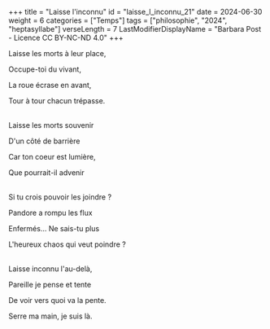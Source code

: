 +++
title = "Laisse l'inconnu"
id = "laisse_l_inconnu_21"
date = 2024-06-30
weight = 6
categories = ["Temps"]
tags = ["philosophie", "2024", "heptasyllabe"]
verseLength = 7
LastModifierDisplayName = "Barbara Post - Licence CC BY-NC-ND 4.0"
+++

Laisse les morts à leur place,

Occupe-toi du vivant,

La roue écrase en avant,

Tour à tour chacun trépasse.

 \
Laisse les morts souvenir

D'un côté de barrière

Car ton coeur est lumière,

Que pourrait-il advenir

 \
Si tu crois pouvoir les joindre ?

Pandore a rompu les flux

Enfermés... Ne sais-tu plus

L'heureux chaos qui veut poindre ?

 \
Laisse inconnu l'au-delà,

Pareille je pense et tente

De voir vers quoi va la pente.

Serre ma main, je suis là.
